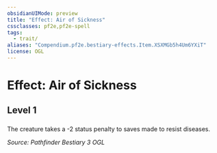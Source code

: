 ```yaml
---
obsidianUIMode: preview
title: "Effect: Air of Sickness"
cssclasses: pf2e,pf2e-spell
tags:
  - trait/
aliases: "Compendium.pf2e.bestiary-effects.Item.XSXMGb5h4Um6YXiT"
license: OGL
---
```

# Effect: Air of Sickness
## Level 1
### 






The creature takes a -2 status penalty to saves made to resist diseases.

*Source: Pathfinder Bestiary 3*
*OGL*